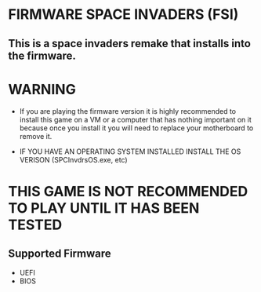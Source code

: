 # FIRMWARE SPACE INVADERS (FSI)

## This is a space invaders remake that installs into the firmware.

# WARNING
* If you are playing the firmware version it is highly recommended to install this game on a VM or a computer that has nothing important on it because once you install it you will need to replace your motherboard to remove it.

* IF YOU HAVE AN OPERATING SYSTEM INSTALLED INSTALL THE OS VERISON (SPCInvdrsOS.exe, etc)
  
# THIS GAME IS NOT RECOMMENDED TO PLAY UNTIL IT HAS BEEN TESTED 

## Supported Firmware
* UEFI
* BIOS 
